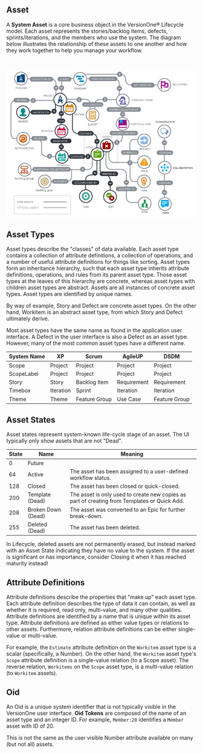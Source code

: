 ## Asset

A **System Asset** is a core business object in the VersionOne® Lifecycle model. Each asset represents the stories/backlog items, defects, sprints/iterations, and the members who use the system. The diagram below illustrates the relationship of these assets to one another and how they work together to help you manage your workflow.

<br />

![Asset Diagram](./../../images/asset-diagram.png)

## Asset Types

Asset types describe the "classes" of data available. Each asset type contains a collection of attribute definitions, a collection of operations, and a number of useful attribute definitions for things like sorting. Asset types form an inheritance hierarchy, such that each asset type inherits attribute definitions, operations, and rules from its parent asset type. Those asset types at the leaves of this hierarchy are concrete, whereas asset types with children asset types are abstract. Assets are all instances of concrete asset types. Asset types are identified by unique names.

By way of example, Story and Defect are concrete asset types. On the other hand, Workitem is an abstract asset type, from which Story and Defect ultimately derive.

Most asset types have the same name as found in the application user interface. A Defect in the user interface is also a Defect as an asset type. However, many of the most common asset types have a different name. 

System Name | XP | Scrum | AgileUP | DSDM
----- | ---- | ---- | ---- | ----
Scope | Project| Project| Project| Project
ScopeLabel | Project | Project | Project | Project
Story | Story | Backlog Item | Requirement | Requirement
Timebox | Iteration | Sprint | Iteration | Iteration
Theme | Theme | Feature Group | Use Case | Feature Group


## Asset States

Asset states represent system-known life-cycle stage of an asset. The UI typically only show assets that are not "Dead".

State | Name | Meaning
----- | ---- | -------
0 | Future | 
64 | Active | The asset has been assigned to a user-defined workflow status.
128 | Closed | The asset has been closed or quick-closed.
200 | Template (Dead) | The asset is only used to create new copies as part of creating from Templates or Quick Add.
208	 | Broken Down (Dead) | The asset was converted to an Epic for further break-down.
255 | Deleted (Dead) | The asset has been deleted.

<aside class="notice">
    <div class="content">
        In Lifecycle, deleted assets are not permanently erased, but instead marked with an Asset State indicating they have no value to the system. If the asset is significant or has importance, consider Closing it when it has reached maturity instead!
    </div>
</aside>

## Attribute Definitions

Attribute definitions describe the properties that "make up" each asset type. Each attribute definition describes the type of data it can contain, as well as whether it is required, read only, multi-value, and many other qualities. Attribute definitions are identified by a name that is unique within its asset type. Attribute definitions are defined as either value types or relations to other assets. Furthermore, relation attribute definitions can be either single-value or multi-value.

For example, the `Estimate` attribute definition on the `Workitem` asset type is a scalar (specifically, a Number). On the other hand, the `Workitem` asset type's `Scope` attribute definition is a single-value relation (to a Scope asset). The reverse relation, `Workitems` on the `Scope` asset type, is a multi-value relation (to `Workitem` assets).

## Oid

An Oid is a unique system identifier that is not typically visible in the VersionOne user interface. **Oid Tokens** are composed of the name of an asset type and an integer ID. For example, `Member:20` identifies a `Member` asset with ID of 20.

This is not the same as the user visible Number attribute available on many (but not all) assets.